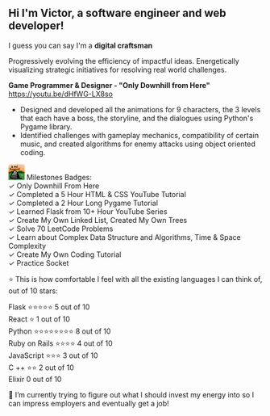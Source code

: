 ## Hi I'm Victor, a software engineer and web developer! 
I guess you can say I'm a **digital craftsman**

Progressively evolving the efficiency of impactful ideas. Energetically visualizing strategic initiatives for resolving real world challenges.

**Game Programmer & Designer - "Only Downhill from Here"**
 https://youtu.be/dHfWG-LX8so
- Designed and developed all the animations for 9 characters, the 3 levels that each have a boss, the storyline, and the dialogues using Python's Pygame library.
- Identified challenges with gameplay mechanics, compatibility of certain music, and created algorithms for enemy attacks using object oriented coding. 

![Milestone badge][logo] Milestones Badges: <br>
  ✓ Only Downhill From Here  <br>
  ✓ Completed a 5 Hour HTML & CSS YouTube Tutorial  <br>
  ✓ Completed a 2 Hour Long Pygame Tutorial <br>
  ✓ Learned Flask from 10+ Hour YouTube Series  <br>
  ✓ Create My Own Linked List, Created My Own Trees  <br>
  ✓ Solve 70 LeetCode Problems  <br>
  ✓ Learn about Complex Data Structure and Algorithms, Time & Space Complexity  <br>
  ✓ Create My Own Coding Tutorial  <br>
  ✓ Practice Socket  <br>
  
⭐ This is how comfortable I feel with all the existing languages I can think of, out of 10 stars: <br>

 Flask       ⭐⭐⭐⭐⭐ 5 out of 10 <br>
 React ⭐ 1 out of 10 <br>
 Python      ⭐⭐⭐⭐⭐⭐⭐⭐ 8 out of 10 <br>
 Ruby on Rails ⭐⭐⭐⭐ 4 out of 10 <br>
 JavaScript ⭐⭐⭐ 3 out of 10 <br>
 C ++ ⭐⭐ 2 out of 10 <br>
 Elixir 0 out of 10 <br>
 
🔭 I’m currently trying to figure out what I should invest my energy into so I can impress employers and eventually get a job!





[logo]: https://github.com/ghorus/ghorus/blob/main/milestone.png "Logo Title Text 2"


<!--
**ghorus/ghorus** is a ✨ _special_ ✨ repository because its `README.md` (this file) appears on your GitHub profile.

Here are some ideas to get you started:

- 🔭 I’m currently working on ...
- 🌱 I’m currently learning ...
- 👯 I’m looking to collaborate on ...

- ⚡ Fun fact: ...
-->
